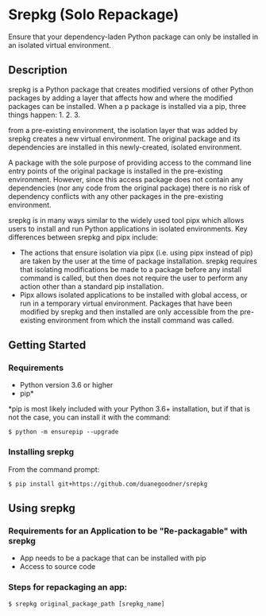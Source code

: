 # Srepkg (Solo Repackage)
Ensure that your dependency-laden Python package can only be installed in an isolated virtual environment.

## Description
srepkg is a Python package that creates modified versions of other Python packages by adding a layer that affects how and where the modified packages can be installed. When a p package is installed via a pip, three things happen:
1. 
2.
3.

from a pre-existing environment, the isolation layer that was added by srepkg creates a new virtual environment. The original package and its dependencies are installed in this newly-created, isolated environment.

A package with the sole purpose of providing access to the command line entry points of the original package is installed in the pre-existing environment. However, since this access package does not contain any dependencies (nor any code from the original package) there is no risk of dependency conflicts with any other packages in the pre-existing environment.

srepkg is in many ways similar to the widely used tool pipx which allows users to install and run Python applications in isolated environments. Key differences between srepkg and pipx include: 
* The actions that ensure isolation via pipx (i.e. using pipx instead of pip) are taken by the user at the time of package installation. srepkg requires that isolating modifications be made to a package before any install command is called, but then does not require the user to perform any action other than a standard pip installation.
* Pipx allows isolated applications to be installed with global access, or run in a temporary virtual environment. Packages that have been modified by srepkg and then installed are only accessible from the pre-existing environment from which the install command was called.


## Getting Started

### Requirements

- Python version 3.6 or higher
- pip* <br>

*pip is most likely included with your Python 3.6+ installation, but if that is not the case, you can install it with the command:

```
$ python -m ensurepip --upgrade
```

### Installing srepkg

From the command prompt:

```
$ pip install git+https://github.com/duanegoodner/srepkg
```


## Using srepkg

### Requirements for an Application to be "Re-packagable" with srepkg

- App needs to be a package that can be installed with pip
- Access to source code


### Steps for repackaging an app:


`$ srepkg original_package_path [srepkg_name]`



